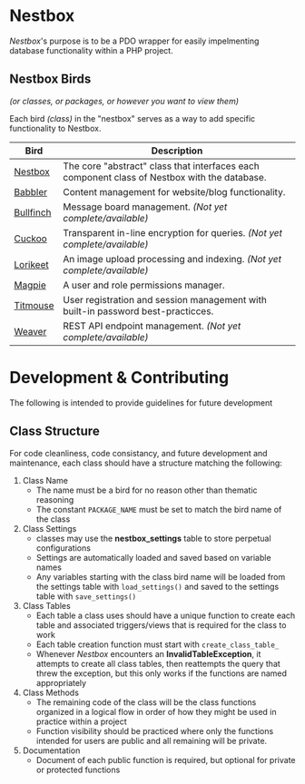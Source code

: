 # Nestbox

_Nestbox_'s purpose is to be a PDO wrapper for easily impelmenting database functionality within a PHP project.

## Nestbox Birds

*(or classes, or packages, or however you want to view them)*

Each bird *(class)* in the "nestbox" serves as a way to add specific functionality to Nestbox.

| Bird                                 | Description                                                                                  |
|--------------------------------------|----------------------------------------------------------------------------------------------|
| [Nestbox](src/readme.md)             | The core "abstract" class that interfaces each component class of Nestbox with the database. |
| [Babbler](src/Babbler/readme.md)     | Content management for website/blog functionality.                                           |
| [Bullfinch](src/Bullfinch/readme.md) | Message board management. *(Not yet complete/available)*                                     |
| [Cuckoo](src/Cuckoo/readme.md)       | Transparent in-line encryption for queries. *(Not yet complete/available)*                   |
| [Lorikeet](src/Lorikeet/readme.md)   | An image upload processing and indexing. *(Not yet complete/available)*                      |
| [Magpie](src/Magpie/readme.md)       | A user and role permissions manager.                                                         |
| [Titmouse](src/Titmouse/readme.md)   | User registration and session management with built-in password best-practicces.             |
| [Weaver](src/Weaver/readme.md)       | REST API endpoint management. *(Not yet complete/available)*                                 |

# Development & Contributing

The following is intended to provide guidelines for future development

## Class Structure

For code cleanliness, code consistancy, and future development and maintenance, each class should have a structure
matching the following:

1. Class Name
    - The name must be a bird for no reason other than thematic reasoning
    - The constant `PACKAGE_NAME` must be set to match the bird name of the class
2. Class Settings
    - classes may use the **nestbox_settings** table to store perpetual configurations
    - Settings are automatically loaded and saved based on variable names
    - Any variables starting with the class bird name will be loaded from the settings table with `load_settings()` and
      saved to the settings table with `save_settings()`
3. Class Tables
    - Each table a class uses should have a unique function to create each table and associated triggers/views that is
      required for the class to work
    - Each table creation function must start with `create_class_table_`
    - Whenever _Nestbox_ encounters an **InvalidTableException**, it attempts to create all class tables, then
      reattempts the query that threw the exception, but this only works if the functions are named appropriately
4. Class Methods
    - The remaining code of the class will be the class functions organized in a logical flow in order of how they might
      be used in practice within a project
    - Function visibility should be practiced where only the functions intended for users are public and all remaining
      will be private.
5. Documentation
    - Document of each public function is required, but optional for private or protected functions
